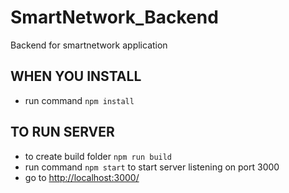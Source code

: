# SmartNetwork_Backend
Backend for smartnetwork application

## WHEN YOU INSTALL
* run command `npm install`

## TO RUN SERVER
* to create build folder `npm run build`
* run command `npm start` to start server listening on port 3000 
* go to [http://localhost:3000/](http://localhost:3000/)
